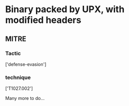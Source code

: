 # Binary packed by UPX, with modified headers

## MITRE

### Tactic
['defense-evasion']

### technique
['T1027.002']

Many more to do...
